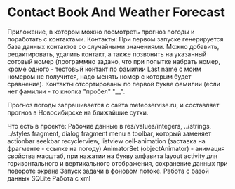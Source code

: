 # Contact Book And Weather Forecast
Приложение, в котором можно посмотреть прогноз погоды и поработать с контактами.
Контакты:
При первом запуске генерируется база данных контактов со случайными значениями. Можно добавить, редактировать, удалить контакт, а также позвонить на указанный сотовый номер (программно задано, что при попытке набрать номер, кроме одного - тестовый контакт по фамилии Last name с моим номером не получится, надо менять номер с которым будет сравнение).
Контакты отсортированы по первой букве фамилии (если нет фамилии - то кнопка "пробел" "__".

Прогноз погоды запрашивается с сайта meteoservise.ru, и составляет прогноз в Новосибирске на ближайшие сутки. 

Что есть в проекте:
Рабочие данные в res/values/integers, ../strings, ../styles
fragment, dialog fragment
menu в toolbar, который заменяет actionbar
seekbar
recyclerview, listview
cell-animation (заставка на фрагменте - ссылке на погоду)
AnimatorSet (objectAnimator) - анимация свойства масштаб, при нажатии на букву алфавита
layout activity для горизонтального и вертикального отображения, сохранение данных при повороте экрана
Запуск задачи в фоновом потоке.
Работа с базой данных SQLite
Работа с xml
